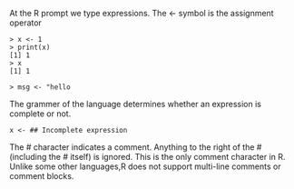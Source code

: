 At the R prompt we type expressions. The <- symbol is the assignment operator

```
> x <- 1 
> print(x) 
[1] 1 
> x 
[1] 1 

> msg <- "hello
```

The grammer of the language determines whether an expression is complete or not.

```
x <- ## Incomplete expression
```

The # character indicates a comment.
Anything to the right of the #(including the # itself) is ignored. 
This is the only comment character in R.
Unlike some other languages,R does not support multi-line comments or comment blocks.
